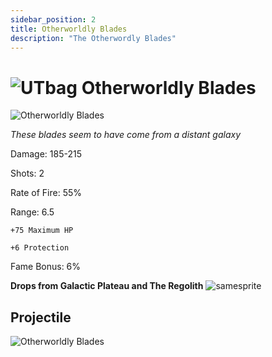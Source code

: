 ```yaml
---
sidebar_position: 2
title: Otherworldly Blades
description: "The Otherwordly Blades"
---
```


# ![UTbag](https://cdn.discordapp.com/attachments/1107378591026655272/1107460067399315627/adf.png) Otherworldly Blades 

![Otherworldly Blades](https://vwiki.valorserver.com/api/item/picture/Otherworldly%20Blades)

<i>These blades seem to have come from a distant galaxy</i>

Damage: 185-215

Shots: 2

Rate of Fire: 55%

Range: 6.5

    +75 Maximum HP
    
    +6 Protection

Fame Bonus: 6%

**Drops from Galactic Plateau and The Regolith** ![samesprite](https://cdn.discordapp.com/attachments/1107378591026655272/1107906902261768262/image_6.png)

## Projectile

![Otherworldly Blades](https://cdn.discordapp.com/attachments/1160376179996496013/1170800387045998666/otherworldly.gif?ex=6591bad4&is=657f45d4&hm=4f52a3657d078c6554142e9435bf195036f32fc70df5d67fc96ae0e122f0a13e&)
